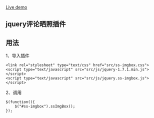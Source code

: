 [Live demo](http://sunnyson303.github.io/ss-imgbox/)

## jquery评论晒照插件

## 用法
1、导入插件

    <link rel="stylesheet" type="text/css" href="src/ss-imgbox.css">
    <script type="text/javascript" src="src/js/jquery-1.7.1.min.js"></script>
    <script type="text/javascript" src="src/js/jquery.ss-imgbox.js"></script>

2、调用

    $(function(){
        $("#ss-imgbox").ssImgBox();
    });
